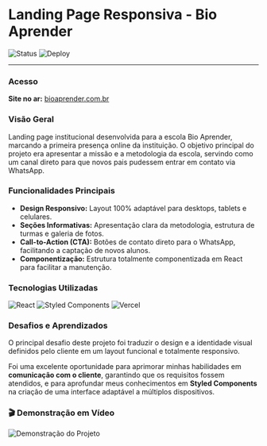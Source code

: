 # Landing Page Responsiva - Bio Aprender
![Status](https://img.shields.io/badge/status-finalizado-brightgreen)
![Deploy](https://img.shields.io/badge/deploy-Vercel-black?style=flat&logo=vercel)

---

### Acesso
**Site no ar:** [bioaprender.com.br](https://bioaprender.com.br/)

### Visão Geral
Landing page institucional desenvolvida para a escola Bio Aprender, marcando a primeira presença online da instituição. O objetivo principal do projeto era apresentar a missão e a metodologia da escola, servindo como um canal direto para que novos pais pudessem entrar em contato via WhatsApp.

### Funcionalidades Principais
* **Design Responsivo:** Layout 100% adaptável para desktops, tablets e celulares.
* **Seções Informativas:** Apresentação clara da metodologia, estrutura de turmas e galeria de fotos.
* **Call-to-Action (CTA):** Botões de contato direto para o WhatsApp, facilitando a captação de novos alunos.
* **Componentização:** Estrutura totalmente componentizada em React para facilitar a manutenção.

### Tecnologias Utilizadas
![React](https://img.shields.io/badge/React-20232A?style=for-the-badge&logo=react&logoColor=61DAFB)
![Styled Components](https://img.shields.io/badge/styled--components-DB7093?style=for-the-badge&logo=styled-components&logoColor=white)
![Vercel](https://img.shields.io/badge/Vercel-000000?style=for-the-badge&logo=vercel&logoColor=white)

### Desafios e Aprendizados
O principal desafio deste projeto foi traduzir o design e a identidade visual definidos pelo cliente em um layout funcional e totalmente responsivo.

Foi uma excelente oportunidade para aprimorar minhas habilidades em **comunicação com o cliente**, garantindo que os requisitos fossem atendidos, e para aprofundar meus conhecimentos em **Styled Components** na criação de uma interface adaptável a múltiplos dispositivos.

### 🎬 Demonstração em Vídeo

![Demonstração do Projeto](./bioaprender-demo.gif)
